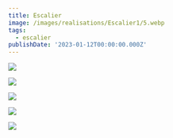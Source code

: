 ```yaml
---
title: Escalier
image: /images/realisations/Escalier1/5.webp
tags:
  - escalier
publishDate: '2023-01-12T00:00:00.000Z'
---
```


![](/images/realisations/Escalier1/1.webp)

![](/images/realisations/Escalier1/2.webp)

![](/images/realisations/Escalier1/3.webp)

![](/images/realisations/Escalier1/4.webp)

![](/images/realisations/Escalier1/5.webp)
